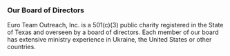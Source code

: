 ### Our Board of Directors

Euro Team Outreach, Inc. is a 501(c)(3) public charity registered in the State of Texas and overseen by a board of directors. Each member of our board has extensive ministry experience in Ukraine, the United States or other countries.
